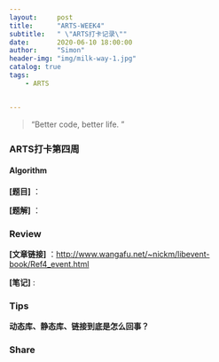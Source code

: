 ```yaml
---
layout:     post
title:      "ARTS-WEEK4"
subtitle:   " \"ARTS打卡记录\""
date:       2020-06-10 18:00:00
author:     "Simon"
header-img: "img/milk-way-1.jpg"
catalog: true
tags:
    - ARTS


---
```


> “Better code, better life. ”

### ARTS打卡第四周

#### Algorithm

**[题目]** ：

**[题解]** ：

  

### Review

**[文章链接]** ：http://www.wangafu.net/~nickm/libevent-book/Ref4_event.html

**[笔记]** :



### Tips

**动态库、静态库、链接到底是怎么回事？**



### Share



